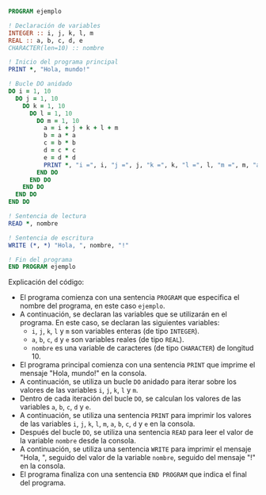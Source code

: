 ```fortran
PROGRAM ejemplo

! Declaración de variables
INTEGER :: i, j, k, l, m
REAL :: a, b, c, d, e
CHARACTER(len=10) :: nombre

! Inicio del programa principal
PRINT *, "Hola, mundo!"

! Bucle DO anidado
DO i = 1, 10
  DO j = 1, 10
    DO k = 1, 10
      DO l = 1, 10
        DO m = 1, 10
          a = i + j + k + l + m
          b = a * a
          c = b * b
          d = c * c
          e = d * d
          PRINT *, "i =", i, "j =", j, "k =", k, "l =", l, "m =", m, "a =", a, "b =", b, "c =", c, "d =", d, "e =", e
        END DO
      END DO
    END DO
  END DO
END DO

! Sentencia de lectura
READ *, nombre

! Sentencia de escritura
WRITE (*, *) "Hola, ", nombre, "!"

! Fin del programa
END PROGRAM ejemplo
```

Explicación del código:

* El programa comienza con una sentencia `PROGRAM` que especifica el nombre del programa, en este caso `ejemplo`.
* A continuación, se declaran las variables que se utilizarán en el programa. En este caso, se declaran las siguientes variables:
    * `i`, `j`, `k`, `l` y `m` son variables enteras (de tipo `INTEGER`).
    * `a`, `b`, `c`, `d` y `e` son variables reales (de tipo `REAL`).
    * `nombre` es una variable de caracteres (de tipo `CHARACTER`) de longitud 10.
* El programa principal comienza con una sentencia `PRINT` que imprime el mensaje "Hola, mundo!" en la consola.
* A continuación, se utiliza un bucle `DO` anidado para iterar sobre los valores de las variables `i`, `j`, `k`, `l` y `m`.
* Dentro de cada iteración del bucle `DO`, se calculan los valores de las variables `a`, `b`, `c`, `d` y `e`.
* A continuación, se utiliza una sentencia `PRINT` para imprimir los valores de las variables `i`, `j`, `k`, `l`, `m`, `a`, `b`, `c`, `d` y `e` en la consola.
* Después del bucle `DO`, se utiliza una sentencia `READ` para leer el valor de la variable `nombre` desde la consola.
* A continuación, se utiliza una sentencia `WRITE` para imprimir el mensaje "Hola, ", seguido del valor de la variable `nombre`, seguido del mensaje "!" en la consola.
* El programa finaliza con una sentencia `END PROGRAM` que indica el final del programa.